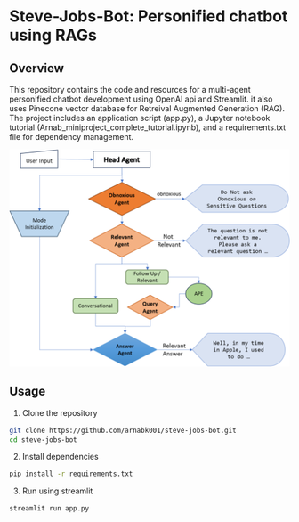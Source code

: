 # Steve-Jobs-Bot: Personified chatbot using RAGs

## Overview
This repository contains the code and resources for a multi-agent personified chatbot development using OpenAI api and Streamlit. it also uses Pinecone vector database for Retreival Augmented Generation (RAG). The project includes an application script (app.py), a Jupyter notebook tutorial (Arnab_miniproject_complete_tutorial.ipynb), and a requirements.txt file for dependency management.

![workflow](Picture1.png)

## Usage
1. Clone the repository
```bash
git clone https://github.com/arnabk001/steve-jobs-bot.git
cd steve-jobs-bot
```
2. Install dependencies
```bash
pip install -r requirements.txt
```
3. Run using streamlit
```bash
streamlit run app.py
```

